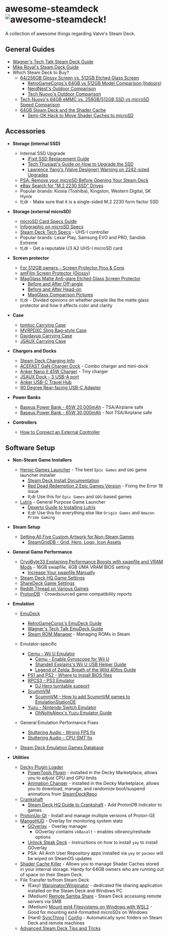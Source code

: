 # awesome-steamdeck ![awesome-steamdeck!](https://img.shields.io/badge/awesome-steam%20deck-blue "awesome steam deck badge")
A collection of awesome things regarding Valve's Steam Deck.

## General Guides
- [Wagner's Tech Talk Steam Deck Guide](https://wagnerstechtalk.com/steamdeck/)
- [Mike Royal's Steam Deck Guide](https://github.com/mikeroyal/Steam-Deck-Guide)
- Which Steam Deck to Buy?
    - [64/256GB Glossy Screen vs. 512GB Etched Glass Screen](https://www.reddit.com/r/SteamDeck/comments/ozcp0z/steam_deck_glass_vs_antiglare_etched_glass/)
        - [RetroGameCorps's 64GB vs 512GB Model Comparison (Indoors)](https://www.youtube.com/watch?v=jApCGIFS1JI)
        - [NerdNest's Outdoor Comparison](https://www.youtube.com/watch?v=U3XvcoBt_YI)
        - [Tech Nuovo's Outdoor Comparison](https://www.youtube.com/watch?v=XtzQ9WrYr_8)
    - [Tech Nuovo's 64GB eMMC vs. 256GB/512GB SSD vs microSD Speed Comparison](https://www.youtube.com/watch?v=4AIY5wH77Po)
    - [64GB Steam Deck and the Shader Cache](https://www.reddit.com/r/SteamDeck/comments/vu7s24/some_observations_with_the_64gb_steam_deck_shader/)
        - [Semi-OK Hack to Move Shader Caches to microSD](https://www.reddit.com/r/SteamDeck/comments/tz9rza/is_shader_cache_and_compatdata_filling_your_64gb/)

## Accessories
- **Storage (internal SSD)**
    - Internal SSD Upgrade
        - [iFixit SSD Replacement Guide](https://www.ifixit.com/Guide/Steam+Deck+SSD+Replacement/148989)
        - [Tech Thusiast's Guide on How to Upgrade the SSD](https://www.youtube.com/watch?v=pwEo2qwPfig)
        - [Lawrence Yang's (Valve Designer) Warning on 2242-sized Upgrades](https://twitter.com/lawrenceyang/status/1540863166438969345)
    - [PSA: Remove your microSD Before Opening Your Steam Deck](https://www.reddit.com/r/SteamDeck/comments/tsdjxz/psa_dont_forget_to_remove_your_microsd_card/)
    - [eBay Search for "M.2 2230 SSD" Drives](https://www.ebay.com/sch/i.html?_nkw=m.2+2230+ssd)
    - Popular brands: Kioxia (Toshiba), Kingston, Western Digital, SK Hynix
    - tl;dr - Make sure that it is a single-sided M.2 2230 form factor SSD

- **Storage (external microSD)**
    - [microSD Card Specs Guide](https://www.reddit.com/r/SteamDeck/comments/x1wasq/psa_a_microsd_card_guide_that_seems_to_be_sorely/)
    - [Infographic on microSD Specs](https://www.reddit.com/r/SteamDeck/comments/tgzepn/just_as_info_i_know_there_are_alot_of_experts/)
    - [Steam Deck Tech Specs](https://store.steampowered.com/steamdeck#SaleSection_24468) - UHS-I controller
    - Popular brands: Lexar Play, Samsung EVO and PRO, Sandisk Extreme
    - tl;dr - Get a reputable U3 A2 UHS-I microSD card

- **Screen protector**
    - [For 512GB owners - Screen Protector Pros & Cons](https://www.reddit.com/r/SteamDeck/comments/tc8g4p/comment/i0cmgzt/?utm_source=share&utm_medium=web2x&context=3)
    - [amFilm Screen Protector (Glossy)](https://www.amazon.com/amFilm-Screen-Protector-Compatible-Steam/dp/B09TPF6NQ8)
    - [MagGlass Matte Anti-glare Etched Glass Screen Protector](https://www.amazon.com/dp/B09X82S4XL/)
        - [Before and After Off-angle](https://www.reddit.com/r/SteamDeck/comments/tzgylh/before_and_after_applying_the_magglass_antiglare/)
        - [Before and After Head-on](https://www.reddit.com/r/SteamDeck/comments/w7i365/just_receiced_my_magglass_matte_screen_protector/)
        - [MagGlass Comparison Pictures](https://www.reddit.com/r/SteamDeck/comments/y4xs7s/magglass_strong_avoid_if_you_want_to_retain_any/)
    - tl;dr - Divided opinions on whether people like the matte glass protector and how it affects color and clarity

- **Case**
    - [tomtoc Carrying Case](https://www.amazon.com/dp/B09ZYFV1GD/)
    - [MVRPDXC Sling Bag-style Case](https://www.amazon.com/dp/B0B2QRVPGL/)
    - [Daydayup Carrying Case](https://www.amazon.com/dp/B09STVV9M8/)
    - [JSAUX Carrying Case](https://www.amazon.com/dp/B09ZB1RZ2G/)

- **Chargers and Docks**
    - [Steam Deck Charging Info](https://www.reddit.com/r/SteamDeck/comments/ub0ai4/a_few_important_things_about_charging_the_deck/)
    - [ACEFAST GaN Charger Dock](https://www.amazon.com/gp/product/B09W5T391Z/) - Combo charger and mini-dock
    - [Anker Nano II 45W Charger](https://www.amazon.com/dp/B08T5QVTKW/) - Tiny charger
    - [JSAUX Dock - 3 USB-A port](https://www.amazon.com/dp/B0B7HVZNMB)
    - [Anker USB-C Travel Hub](https://www.amazon.com/dp/B07ZVKTP53/)
    - [90 Degree Rear-facing USB-C Adapter](https://www.amazon.com/dp/B0B9T7X22Z)

- **Power Banks**
    - [Baseus Power Bank - 65W 20,000mAh](https://www.amazon.com/dp/B08THCNNCS) - TSA/Airplane safe
    - [Baseus Power Bank - 65W 30,000mAh](https://www.amazon.com/dp/B08JV4W4NY/) - Not TSA/Airplane safe

- **Controllers**
  - [How to Connect an External Controller](https://www.lifewire.com/use-external-controllers-on-steam-deck-6544100)

## Software Setup
- **Non-Steam Game Installers**
    - [Heroic Games Launcher](https://heroicgameslauncher.com/) - The best `Epic Games` and `GOG` game launcher installer
        - [Steam Deck Install Documentation](https://github.com/Heroic-Games-Launcher/HeroicGamesLauncher/wiki/SteamDeck---Flatpak)
        - [Red Dead Redemption 2 Epic Games Version](https://www.reddit.com/r/SteamDeck/comments/xzwuvf/red_dead_redemption_2_epic_games_version_now/) - Fixing the Error 18 issue
        - tl;dr Use this for `Epic Games` and `GOG`-based games
    - [Lutris](https://lutris.net/) - General Purpose Game Launcher
        - [Dexerto Guide to Installing Lutris](https://www.dexerto.com/tech/how-to-install-epic-games-on-steam-deck-1894333/)
        - tl;dr Use this for everything else like `Origin Games` and `Amazon Prime Gaming`

- **Steam Setup**
    - [Setting All Five Custom Artwork for Non-Steam Games](https://www.youtube.com/watch?v=CJsoGik7hLo)
        - [SteamGridDB - Grid, Hero, Logo, Icon Assets](https://www.steamgriddb.com/)

- **General Game Performance**
    - [CryoByte33 Explaining Performance Boosts with swapfile and VRAM Mods](https://www.youtube.com/watch?v=3iivwka513Y) - 16GB swapfile, 4GB UMA VRAM BIOS setting
        - [Increase Your swapfile Manually](https://www.reddit.com/r/SteamDeck/comments/waiujt/how_to_increase_the_swap_on_the_deck/)
    - [Steam Deck HQ Game Settings](https://steamdeckhq.com/game-settings/)
    - [ShareDeck Game Settings](https://sharedeck.games/)
    - [Reddit Thread on Various Games](https://www.reddit.com/r/SteamDeck/comments/uk1ksk/optimized_steam_deck_performanceimage_quality/)
    - [ProtonDB](https://www.protondb.com) - Crowdsourced game compatibility reports

- **Emulation**
    - [EmuDeck](https://www.emudeck.com/)
        - [RetroGameCorps's EmuDeck Guide](https://retrogamecorps.com/2022/10/16/steam-deck-emulation-starter-guide/)
        - [Wagner's Tech Talk EmuDeck Guide](https://wagnerstechtalk.com/sd-emudeck/)
        - [Steam ROM Manager](https://steamgriddb.github.io/steam-rom-manager/) - Managing ROMs in Steam

    - Emulator-specific
        - [Cemu - Wii U Emulator](https://cemu.info/)
            - [Cemu - Enable Gyroscope for Wii U](https://steamdeckhq.com/tips-and-guides/enable-gyroscope-for-cemu-on-deck/)
            - [Shandell Explains's Wii U USB Helper Guide](https://www.youtube.com/watch?v=YBNRJJK0KHo)
            - [Legend of Zelda: Breath of the Wild 40fps Guide](https://www.reddit.com/r/SteamDeck/comments/uv0us5/updated_guide_to_get_legend_of_zelda_breath_of/)
        - [PS1 and PS2 - Where to Install BIOS files](https://www.reddit.com/r/SteamDeck/comments/ty18d4/emudeck_wont_run_psx_ps2_games/)
        - [RPCS3 - PS3 Emulator](https://rpcs3.net/)
            - [DJ Hero turntable support](https://wiki.rpcs3.net/index.php?title=Help:Peripherals_and_accessories)
        - [ScummVM](https://www.scummvm.org/)
            - [ScummVM - How to add ScummVM games to EmulationStationDE](https://gitlab.com/es-de/emulationstation-de/-/blob/master/USERGUIDE.md#scummvm)
        - [Yuzu - Nintendo Switch Emulator](https://yuzu-emu.org/)
            - [OhNoItsAlexx's Yuzu Emulator Guide](https://www.youtube.com/watch?v=DvM8FzxDqHQ)
    
    - General Emulation Performance Fixes
        - [Stuttering Audio - Wrong FPS fix](https://www.reddit.com/r/SteamDeck/comments/v69ex5/dont_be_like_me_if_youre_experiencing_stutter_in/)
        - [Stuttering Audio - CPU SMT fix](https://www.reddit.com/r/SteamDeck/comments/uj4522/lpt_getting_emulator_stuttering_try_disabling_cpu/)
 
   - [Steam Deck Emulation Games Database](https://docs.google.com/spreadsheets/d/1fRqvAh_wW8Ho_8i966CCSBgPJ2R_SuDFIvvKsQCv05w/edit#gid=1989583881)
 
- **Utilities**
    - [Decky Plugin Loader](https://github.com/SteamDeckHomebrew/decky-loader)
        - [PowerTools Plugin](https://github.com/NGnius/PowerTools) - installed in the Decky Marketplace, allows you to adjust CPU and GPU limits
        - [Animation Changer](https://github.com/TheLogicMaster/SDH-AnimationChanger) - installed in the Decky Marketplace, allows you to download, manage, and randomize boot/suspend animations from [SteamDeckRepo](https://steamdeckrepo.com/)
    - [Crankshaft](https://crankshaft.space/)
        - [Steam Deck HQ Guide to Crankshaft](https://steamdeckhq.com/tips-and-guides/crankshaft-a-steam-deck-plugin/) - Add ProtonDB indicator to games
    - [ProtonUp-Qt](https://davidotek.github.io/protonup-qt/) - Install and manage multiple versions of Proton-GE
    - [MangoHUD](https://github.com/flightlessmango/MangoHud) - Overlay for monitoring system stats
        - [GOverlay](https://github.com/benjamimgois/goverlay) - Overlay manager
            - GOverlay contains `vkBasalt` - enables vibrancy/reshade options
        - [Unlock Steak Deck](https://christitus.com/unlock-steam-deck/) - Instructions on how to install `yay` to install GOverlay
        - PSA: All Arch User Repository apps installed via `yay` or `pacman` will be wiped on SteamOS updates
    - [Shader Cache Killer](https://github.com/scawp/Steam-Deck.Shader-Cache-Killer) - Allows you to manage Shader Caches stored in your internal storage.  Handy for 64GB owners who are running out of space on their Steam Deck.
    - File Transfer to/from Steam Deck
        - (Easy) [Warpinator/Winpinator](https://steamdeckhq.com/tips-and-guides/warpinator-wireless-transfer-from-windows/) - dedicated file sharing application installed on the Steam Deck and Windows PC
        - (Medium) [Remote Samba Share](https://steamcommunity.com/app/1675200/discussions/0/3186865924590340398/#c3186865924600569501) - Steam Deck accessing remote servers via SMB
        - (Medium) [Mount ext4 Filesystems on Windows with WSL2](https://www.bleepingcomputer.com/news/microsoft/windows-10-now-lets-you-mount-linux-ext4-filesystems-in-wsl-2/) -  Good for mounting ext4-formatted microSDs on Windows
        - (Hard) [SyncThing](https://www.gamingonlinux.com/2022/03/syncthing-is-a-great-way-to-transfer-files-from-pc-to-steam-deck/) | [Config](https://www.reddit.com/r/SteamDeck/comments/vocyi5/start_syncthing_automatically_on_steamdeck_even/) - Automatically sync folders on Steam Deck and remote machines
    - [Advanced Steam Deck Tips and Tricks](https://gitlab.com/popsulfr/steam-deck-tricks)
